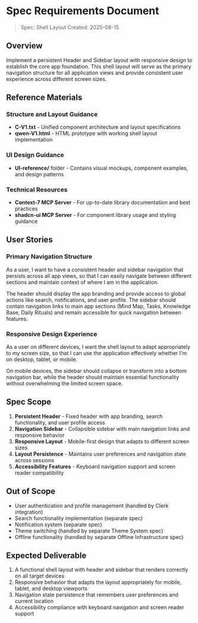 # Spec Requirements Document

> Spec: Shell Layout
> Created: 2025-08-15

## Overview

Implement a persistent Header and Sidebar layout with responsive design to establish the core app foundation. This shell layout will serve as the primary navigation structure for all application views and provide consistent user experience across different screen sizes.

## Reference Materials

### Structure and Layout Guidance
- **C-V1.txt** - Unified component architecture and layout specifications
- **qwen-V1.html** - HTML prototype with working shell layout implementation

### UI Design Guidance
- **UI-reference/** folder - Contains visual mockups, component examples, and design patterns

### Technical Resources
- **Context-7 MCP Server** - For up-to-date library documentation and best practices
- **shadcn-ui MCP Server** - For component library usage and styling guidance

## User Stories

### Primary Navigation Structure

As a user, I want to have a consistent header and sidebar navigation that persists across all app views, so that I can easily navigate between different sections and maintain context of where I am in the application.

The header should display the app branding and provide access to global actions like search, notifications, and user profile. The sidebar should contain navigation links to main app sections (Mind Map, Tasks, Knowledge Base, Daily Rituals) and remain accessible for quick navigation between features.

### Responsive Design Experience

As a user on different devices, I want the shell layout to adapt appropriately to my screen size, so that I can use the application effectively whether I'm on desktop, tablet, or mobile.

On mobile devices, the sidebar should collapse or transform into a bottom navigation bar, while the header should maintain essential functionality without overwhelming the limited screen space.

## Spec Scope

1. **Persistent Header** - Fixed header with app branding, search functionality, and user profile access
2. **Navigation Sidebar** - Collapsible sidebar with main navigation links and responsive behavior
3. **Responsive Layout** - Mobile-first design that adapts to different screen sizes
4. **Layout Persistence** - Maintains user preferences and navigation state across sessions
5. **Accessibility Features** - Keyboard navigation support and screen reader compatibility

## Out of Scope

- User authentication and profile management (handled by Clerk integration)
- Search functionality implementation (separate spec)
- Notification system (separate spec)
- Theme switching (handled by separate Theme System spec)
- Offline functionality (handled by separate Offline Infrastructure spec)

## Expected Deliverable

1. A functional shell layout with header and sidebar that renders correctly on all target devices
2. Responsive behavior that adapts the layout appropriately for mobile, tablet, and desktop viewports
3. Navigation state persistence that remembers user preferences and current location
4. Accessibility compliance with keyboard navigation and screen reader support
